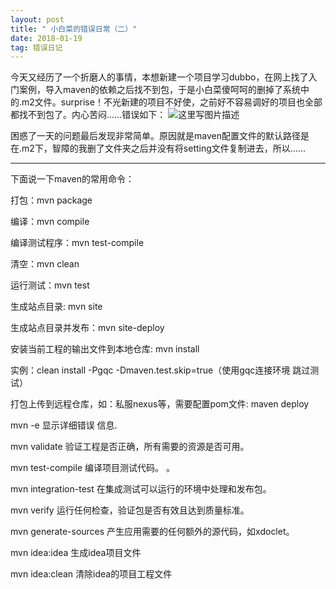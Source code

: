 ```yaml
---
layout: post
title: " 小白菜的错误日常（二）"
date: 2018-01-19 
tag: 错误日记
---
```


今天又经历了一个折磨人的事情，本想新建一个项目学习dubbo，在网上找了入门案例，导入maven的依赖之后找不到包，于是小白菜傻呵呵的删掉了系统中的.m2文件。surprise！不光新建的项目不好使，之前好不容易调好的项目也全部都找不到包了。内心苦闷……错误如下：
![这里写图片描述](http://img.blog.csdn.net/20180119114047474?watermark/2/text/aHR0cDovL2Jsb2cuY3Nkbi5uZXQveXVhbnlpMDUwMQ==/font/5a6L5L2T/fontsize/400/fill/I0JBQkFCMA==/dissolve/70/gravity/SouthEast)

困惑了一天的问题最后发现非常简单。原因就是maven配置文件的默认路径是在.m2下，智障的我删了文件夹之后并没有将setting文件复制进去，所以……

----------
下面说一下maven的常用命令：

打包：mvn package

编译：mvn compile

编译测试程序：mvn test-compile

清空：mvn clean

运行测试：mvn test

生成站点目录: mvn site

生成站点目录并发布：mvn site-deploy

安装当前工程的输出文件到本地仓库: mvn install

实例：clean install -Pgqc -Dmaven.test.skip=true（使用gqc连接环境 跳过测试）

打包上传到远程仓库，如：私服nexus等，需要配置pom文件: maven deploy

 

mvn -e            显示详细错误 信息. 

mvn validate        验证工程是否正确，所有需要的资源是否可用。 

mvn test-compile    编译项目测试代码。 。 

mvn integration-test     在集成测试可以运行的环境中处理和发布包。 

mvn verify        运行任何检查，验证包是否有效且达到质量标准。     

mvn generate-sources    产生应用需要的任何额外的源代码，如xdoclet。 

mvn idea:idea       生成idea项目文件

mvn idea:clean      清除idea的项目工程文件

